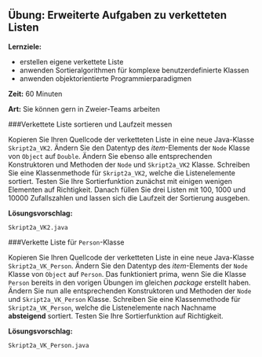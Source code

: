 ## Übung: Erweiterte Aufgaben zu verketteten Listen

**Lernziele:**

* erstellen eigene verkettete Liste
* anwenden Sortieralgorithmen für komplexe benutzerdefinierte Klassen
* anwenden objektorientierte Programmierparadigmen 

**Zeit:** 60 Minuten

**Art:** Sie können gern in Zweier-Teams arbeiten

###Verkettete Liste sortieren und Laufzeit messen

Kopieren Sie Ihren Quellcode der verketteten Liste in eine neue
Java-Klasse `Skript2a_VK2`. Ändern Sie den Datentyp des *item*-Elements der `Node`
Klasse von `Object` auf `Double`. Ändern Sie ebenso alle entsprechenden
Konstruktoren und Methoden der `Node` und `Skript2a_VK2` Klasse.
Schreiben Sie eine Klassenmethode für `Skript2a_VK2`, welche die
Listenelemente sortiert. Testen Sie Ihre Sortierfunktion zunächst mit
einigen wenigen Elementen auf Richtigkeit. Danach füllen Sie drei Listen
mit 100, 1000 und 10000 Zufallszahlen und lassen sich die Laufzeit der
Sortierung ausgeben.

**Lösungsvorschlag:**
	
`Skript2a_VK2.java`


###Verkette Liste für `Person`-Klasse

Kopieren Sie Ihren Quellcode der verketteten Liste in eine neue
Java-Klasse `Skript2a_VK_Person`. Ändern Sie den Datentyp des *item*-Elements der `Node`
Klasse von `Object` auf `Person`. Das funktioniert prima, wenn Sie die Klasse `Person` bereits in den vorigen Übungen im gleichen *package* erstellt haben.  Ändern Sie nun alle entsprechenden
Konstruktoren und Methoden der `Node` und `Skript2a_VK_Person` Klasse.
Schreiben Sie eine Klassenmethode für `Skript2a_VK_Person`, welche die
Listenelemente nach Nachname **absteigend** sortiert. Testen Sie Ihre Sortierfunktion auf Richtigkeit.

**Lösungsvorschlag:**
	
`Skript2a_VK_Person.java`